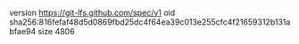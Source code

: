 version https://git-lfs.github.com/spec/v1
oid sha256:816fefaf48d5d0869fbd25dc4f64ea39c013e255cfc4f21659312b131abfae94
size 4806
